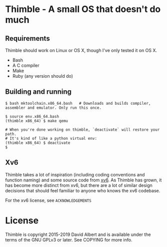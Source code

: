 # Thimble - A small OS that doesn't do much

## Requirements

Thimble should work on Linux or OS X, though I've only tested it on OS X.

- Bash
- A C compiler
- Make
- Ruby (any version should do)

## Building and running

```
$ bash mktoolchain.x86_64.bash   # Downloads and builds compiler, assembler and emulator. Only run this once.

$ source env.x86_64.bash
(thimble x86_64) $ make qemu

# When you're done working on thimble, `deactivate` will restore your path.
# It's kind of like a python virtual env:
(thimble x86_64) $ deactivate
$
```

## Xv6

Thimble takes a lot of inspiration (including coding conventions and function naming) and some source code from [xv6](https://pdos.csail.mit.edu/6.828/2016/xv6.html). As Thimble has grown, it has become more distinct from xv6, but there are a lot of similar design decisions that should feel familiar to anyone who knows the xv6 codebase.

For the xv6 license, see `ACKNOWLEDGEMENTS`

# License

Thimble is copyright 2015-2019 David Albert and is available under the terms of the GNU GPLv3 or later. See COPYING for more info.
